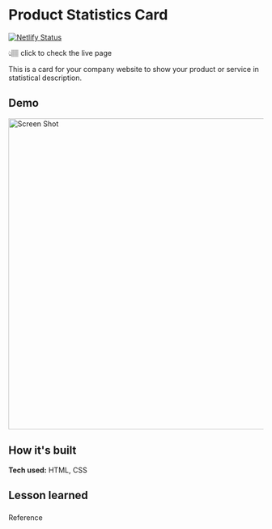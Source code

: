 # Product Statistics Card

[![Netlify Status](https://api.netlify.com/api/v1/badges/8dd3688a-8f84-4c53-8702-a2cd7fcbe574/deploy-status)]()

👆🏽 click to check the live page

This is a card for your company website to show your product or service in statistical description.  

## Demo

<img width="615" alt="Screen Shot" src="">

## How it's built
**Tech used:** HTML, CSS

## Lesson learned

### 


Reference
<a href=''></a>
